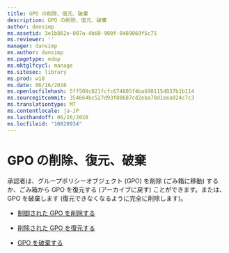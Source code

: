 ```yaml
---
title: GPO の削除、復元、破棄
description: GPO の削除、復元、破棄
author: dansimp
ms.assetid: 3e1b862e-007a-4b60-900f-0489069f5c75
ms.reviewer: ''
manager: dansimp
ms.author: dansimp
ms.pagetype: mdop
ms.mktglfcycl: manage
ms.sitesec: library
ms.prod: w10
ms.date: 06/16/2016
ms.openlocfilehash: 5ff508c821fcfc674805f4ba698115d837b1b114
ms.sourcegitcommit: 354664bc527d93f80687cd2eba70d1eea024c7c3
ms.translationtype: MT
ms.contentlocale: ja-JP
ms.lasthandoff: 06/26/2020
ms.locfileid: "10820934"
---
```

# GPO の削除、復元、破棄


承認者は、グループポリシーオブジェクト (GPO) を削除 (ごみ箱に移動) するか、ごみ箱から GPO を復元する (アーカイブに戻す) ことができます。または、GPO を破棄します (復元できなくなるように完全に削除します)。

-   [制御された GPO を削除する](delete-a-controlled-gpo-agpm30ops.md)

-   [削除された GPO を復元する](restore-a-deleted-gpo-agpm30ops.md)

-   [GPO を破棄する](destroy-a-gpo-agpm30ops.md)

 

 





